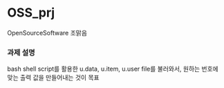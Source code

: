 # OSS_prj
OpenSourceSoftware 
조맑음 

### 과제 설명
bash shell script를 활용한 u.data, u.item, u.user file를 불러와서, 원하는 번호에 맞는 출력 값을 만들어내는 것이 목표 

